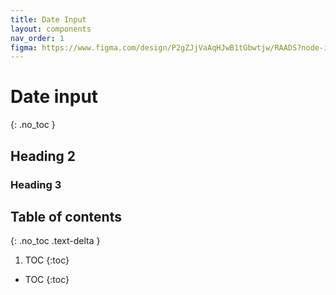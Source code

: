 ```yaml
---
title: Date Input
layout: components
nav_order: 1
figma: https://www.figma.com/design/P2gZJjVaAqHJwB1tGbwtjw/RAADS?node-id=5178-8295&t=DaQuC2pMFYEZZcOO-1
---
```


# Date input
{: .no_toc }

## Heading 2

### Heading 3


## Table of contents
{: .no_toc .text-delta }

1. TOC
{:toc}

- TOC
{:toc}

